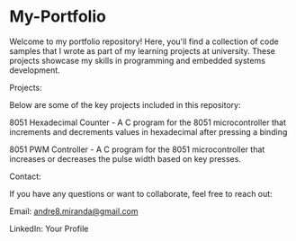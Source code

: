 # My-Portfolio

Welcome to my portfolio repository! Here, you'll find a collection of code samples that I wrote as part of my learning projects at university. These projects showcase my skills in programming and embedded systems development.



Projects:

Below are some of the key projects included in this repository:

8051 Hexadecimal Counter - A C program for the 8051 microcontroller that increments and decrements values in hexadecimal after pressing a binding

8051 PWM Controller - A C program for the 8051 microcontroller that increases or decreases the pulse width based on key presses.



Contact:

If you have any questions or want to collaborate, feel free to reach out:

Email: andre8.miranda@gmail.com

LinkedIn: Your Profile
